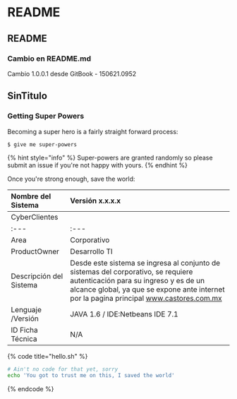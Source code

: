 # README

## README

### Cambio en README.md

Cambio 1.0.0.1 desde GitBook - 150621.0952

## SinTitulo

### Getting Super Powers

Becoming a super hero is a fairly straight forward process:

```text
$ give me super-powers
```

{% hint style="info" %}
Super-powers are granted randomly so please submit an issue if you're not happy with yours.
{% endhint %}

Once you're strong enough, save the world:

| Nombre del Sistema|  Versión x.x.x.x |
| :--- | :--- |
| CyberClientes |  | 1.0.0.0 |
| :--- | :--- |
| Area | Corporativo |
| ProductOwner  | Desarrollo TI  |
| Descripción del Sistema  | Desde este sistema se ingresa al conjunto de sistemas del corporativo, se requiere autenticación para su ingreso y es de un alcance global, ya que se expone ante internet por la pagina principal www.castores.com.mx |
| Lenguaje /Versión  | JAVA 1.6 / IDE:Netbeans IDE 7.1 |
| ID Ficha Técnica | N/A |




{% code title="hello.sh" %}
```bash
# Ain't no code for that yet, sorry
echo 'You got to trust me on this, I saved the world'
```
{% endcode %}

